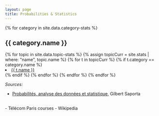 ```yaml
---
layout: page
title: Probabilities & Statistics
---
```


{% for category in site.data.category-stats %}

<h2>{{ category.name }}</h2>
<u1>
    {% for topic in site.data.topic-stats %}
        {% assign topicCurr = site.stats | where: "name", topic.name %}
        {% for t in topicCurr %}
            {% if t.category == category.name %}
                <li class="nobull">
                    <a class="sectionCourses" href="{{ t.url }}">{{ t.name }}</a>
                </li>
            {% endif %}
        {% endfor %}
    {% endfor %}
</u1>
{% endfor %}

<i>Sources:</i>
<br>
- <a href="http://www.editionstechnip.com/fr/catalogue-detail/149/probabilites-analyse-des-donnees-et-statistique.html">
    Probabilités, analyse des données et statistique</a>, Gilbert Saporta
<br>
- Télécom Paris courses
- Wikipedia